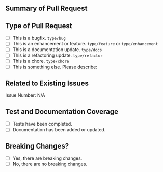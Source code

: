 <!--

In order to have a good experience with our community, we recommend that you read the [contributing guidelines](https://github.com/vmware-samples/packer-examples-for-vsphere/blob/main/CONTRIBUTING.md) for making a pull request.

-->

## Summary of Pull Request

<!--
    Please provide a clear and concise description of the pull request.
-->

## Type of Pull Request

<!--
    Please check the one that applies to this pull request using "[x]".
-->

- [ ] This is a bugfix. `type/bug`
- [ ] This is an enhancement or feature. `type/feature` or `type/enhancement`
- [ ] This is a documentation update. `type/docs`
- [ ] This is a refactoring update. `type/refactor`
- [ ] This is a chore. `type/chore`
- [ ] This is something else.
      Please describe:

## Related to Existing Issues

<!--
  Is this related to any GitHub issue(s)? 
  
  For example: 
  - Resolves #1234
-->

Issue Number: N/A

## Test and Documentation Coverage

<!--
    Please check the one that applies to this pull request using "[x]".
-->

- [ ] Tests have been completed.
- [ ] Documentation has been added or updated.

## Breaking Changes?

<!--
    Please check the one that applies to this pull request using "[x]".
-->

- [ ] Yes, there are breaking changes.
- [ ] No, there are no breaking changes.

<!--
    If this pull request contains a breaking change, please describe the impact and mitigation path.
-->
